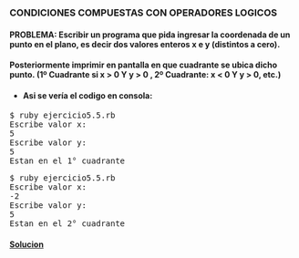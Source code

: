 ### CONDICIONES COMPUESTAS CON OPERADORES LOGICOS

#### PROBLEMA: Escribir un programa que pida ingresar la coordenada de un punto en el plano, es decir dos valores enteros x e y (distintos a cero).
#### Posteriormente imprimir en pantalla en que cuadrante se ubica dicho punto. (1º Cuadrante si x > 0 Y y > 0 , 2º Cuadrante: x < 0 Y y > 0, etc.)



* #### Asi se vería el codigo en consola:

<pre>
$ ruby ejercicio5.5.rb
Escribe valor x: 
5
Escribe valor y: 
5
Estan en el 1° cuadrante
</pre>

<pre>
$ ruby ejercicio5.5.rb
Escribe valor x: 
-2
Escribe valor y: 
5
Estan en el 2° cuadrante
</pre>

#### [Solucion][16]
[16]:/Ejercicio5.5/ejercicio5.5.rb